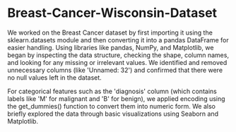 # Breast-Cancer-Wisconsin-Dataset

We worked on the Breast Cancer dataset by first importing it using the sklearn.datasets module and then converting it into a pandas DataFrame for easier handling. Using libraries like pandas, NumPy, and Matplotlib, we began by inspecting the data structure, checking the shape, column names, and looking for any missing or irrelevant values. We identified and removed unnecessary columns (like 'Unnamed: 32') and confirmed that there were no null values left in the dataset.

For categorical features such as the 'diagnosis' column (which contains labels like 'M' for malignant and 'B' for benign), we applied encoding using the get_dummies() function to convert them into numeric form. We also briefly explored the data through basic visualizations using Seaborn and Matplotlib.
